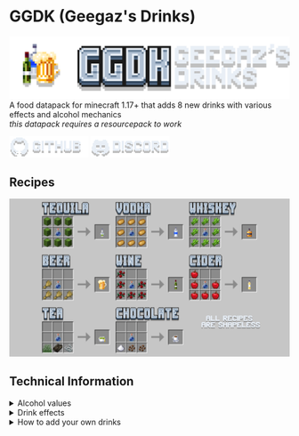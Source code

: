 # GGDK (Geegaz's Drinks)

![GGDK banner image](/img/banner.png)
A food datapack for minecraft 1.17+ that adds 8 new drinks with various effects and alcohol mechanics</br>
*this datapack requires a resourcepack to work*

[![Github Banner](https://raw.githubusercontent.com/Geegaz-Datapacks/Geegaz-Datapacks.github.io/main/img/github_banner_small.png)](https://github.com/Geegaz-Datapacks/GGDK-Data)
[![Discord Banner](https://raw.githubusercontent.com/Geegaz-Datapacks/Geegaz-Datapacks.github.io/main/img/discord_banner_small.png)](https://discord.gg/6g39K8sCB9)

## Recipes
![GGDK recipes](/img/recipes_image.jpg)

## Technical Information

<details>
    <summary>Alcohol values</summary>

- Strong drinks (Vodka, Tequila, Whiskey): 250
- Wine: 100
- Beer: 60
- Cider: 30
- Soft drinks (Tea, Chocolate): 0
</details>

<details>
    <summary>Drink effects</summary>

- Strong drinks (Vodka, Tequila, Whiskey): Resistance II *(2min)* + Strength II *(2min)*
- Wine: Instant Health II
- Beer: Luck II *(3min)*
- Cider: Absorption II *(3min)*
- Soft drinks (Tea, Chocolate): Regeneration I *(30s)*

</details>

<details>
    <summary>How to add your own drinks</summary>

Adding new drinks is extremely easy, using the `generate_drinks.py` script:
1. First create the texture and model in the resourcepack (don't hesitate to copy one of the existing item models if you're not sure how to do it). How you structure the resourcepack is all up to you, but you should add your CMD overrides in `minecraft/models/item/potion.json`.
2. Add the item to the lang files by adding a new line `"ggdk.item.<item id>": "<item name>"`
3. Create the item's recipe in the datapack at `data/ggdk/recipes/<item id>.json`. This recipe should give a knowledge book as an output to work properly.
4. Then create a new entry in the file `drinks.json` located at the root of the datapack. Look how each item is implemented:
   - **\<item id\>** is the id of your item,
   - **alcohol_value** is the number of seconds necessary to sober up after drinking an alcoholic drink. Keep in mind this value stacks !
   - **custom_model_data** is the CMD of this drink, which you created earlier (see step 1)
   - **effects** is a list of effects the drink will give when drank. The **name**, **seconds** and **amplifier** values are the same as the parameters of the `/effect` command.
```json
"<item id>": {
    "alcohol_value": (int),
    "custom_model_data": (int),
    "effects": [
        {"name":"<effect id>","seconds":(int),"amplifier":(int)}
    ]
}
```
5. Finally, run `generate_drinks.py` either by double-clicking the script or in command line using `python generate_drinks.py`. This requires you to have python installed though, you can find an installer at https://www.python.org/downloads/
6. **If you followed these steps properly, your new drink should now be working ingame !**

*For more info about CustomModelData, check out [this forum post](https://www.planetminecraft.com/forums/communities/texturing/new-1-14-custom-item-models-tuto-578834/).*
</details>